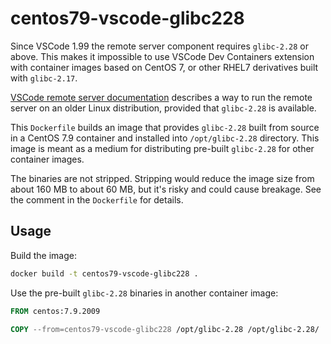 # centos79-vscode-glibc228

Since VSCode 1.99 the remote server component requires `glibc-2.28` or above.
This makes it impossible to use VSCode Dev Containers extension with container
images based on CentOS 7, or other RHEL7 derivatives built with `glibc-2.17`.

[VSCode remote server documentation][1] describes a way to run the remote server
on an older Linux distribution, provided that `glibc-2.28` is available.

This `Dockerfile` builds an image that provides `glibc-2.28` built from source
in a CentOS 7.9 container and installed into `/opt/glibc-2.28` directory. This
image is meant as a medium for distributing pre-built `glibc-2.28` for other
container images.

The binaries are not stripped. Stripping would reduce the image size from about
160 MB to about 60 MB, but it's risky and could cause breakage. See the comment
in the `Dockerfile` for details.

## Usage

Build the image:

```sh
docker build -t centos79-vscode-glibc228 .
```

Use the pre-built `glibc-2.28` binaries in another container image:

```Dockerfile
FROM centos:7.9.2009

COPY --from=centos79-vscode-glibc228 /opt/glibc-2.28 /opt/glibc-2.28/
```

[1]: https://code.visualstudio.com/docs/remote/faq#_can-i-run-vs-code-server-on-older-linux-distributions
